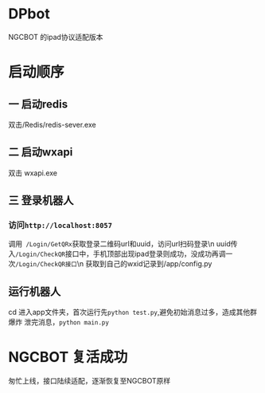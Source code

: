 # DPbot
NGCBOT 的ipad协议适配版本
# 启动顺序

## 一 启动redis
双击/Redis/redis-sever.exe
## 二 启动wxapi
双击 wxapi.exe
## 三 登录机器人
### 访问`http://localhost:8057`
调用` /Login/GetQRx`获取登录二维码url和uuid，访问url扫码登录\n
uuid传入`/Login/CheckQR`接口中，手机顶部出现ipad登录则成功，没成功再调一次`/Login/CheckQR接口`\n
获取到自己的wxid记录到/app/config.py
## 运行机器人
cd  进入app文件夹，首次运行先`python test.py`,避免初始消息过多，造成其他群爆炸
泄完消息，`python main.py`
# NGCBOT 复活成功
匆忙上线，接口陆续适配，逐渐恢复至NGCBOT原样

